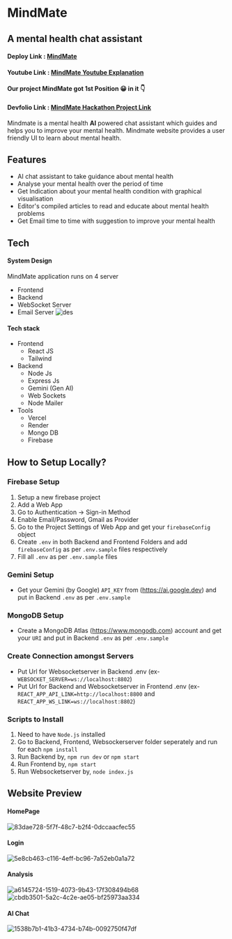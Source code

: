 # MindMate
## A mental health chat assistant

#### Deploy Link : [MindMate](https://mind-mate-wellness.vercel.app/)
#### Youtube Link : [MindMate Youtube Explanation](https://www.youtube.com/watch?v=fUD5HcZhtQI)

#### Our project MindMate got **1st Position** 😀 in it 👇️
#### Devfolio Link : [MindMate Hackathon Project Link](https://devfolio.co/projects/mind-mate-a-mental-health-chat-assistant-1b96)


Mindmate is a mental health **AI** powered chat assistant which guides and helps you to improve your mental health.
Mindmate website provides a user friendly UI to learn about mental health.

## Features

- AI chat assistant to take guidance about mental health
- Analyse your mental health over the period of time
- Get Indication about your mental health condition with graphical visualisation
- Editor's compiled articles to read and educate about mental health problems
- Get Email time to time with suggestion to improve your mental health



## Tech

#### System Design
MindMate application runs on 4 server
- Frontend
- Backend
- WebSocket Server
- Email Server
![des](https://github.com/algovengers/MindMate/assets/126336384/bc6c71c9-017f-49c9-9770-ee10164fe88b)

#### Tech stack
- Frontend
  - React JS
  - Tailwind
- Backend
  - Node Js
  - Express Js
  - Gemini (Gen AI)
  - Web Sockets
  - Node Mailer
- Tools
  - Vercel
  - Render
  - Mongo DB
  - Firebase
 
## How to Setup Locally?
### Firebase Setup
  1. Setup a new firebase project
  2. Add a Web App
  3. Go to Authentication -> Sign-in Method
  4. Enable Email/Password, Gmail as Provider
  5. Go to the Project Settings of Web App and get your ```firebaseConfig``` object
  6. Create ```.env``` in both Backend and Frontend Folders and add ```firebaseConfig``` as per ```.env.sample``` files respectively
  7. Fill all ```.env``` as per ```.env.sample``` files
### Gemini Setup
  - Get your Gemini (by Google) ```API_KEY``` from (https://ai.google.dev) and put in Backend ```.env``` as per ```.env.sample```
### MongoDB Setup
  - Create a MongoDB Atlas (https://www.mongodb.com) account and get your ```URI``` and put in Backend ```.env``` as per ```.env.sample```
### Create Connection amongst Servers
  - Put Url for Websocketserver in Backend .env (ex- ```WEBSOCKET_SERVER=ws://localhost:8802```)
  - Put Url for Backend and Websocketserver in Frontend .env (ex- ```REACT_APP_API_LINK=http://localhost:8800``` and ```REACT_APP_WS_LINK=ws://localhost:8802```)
### Scripts to Install
  1. Need to have ```Node.js``` installed
  2. Go to Backend, Frontend, Websockerserver folder seperately and run for each ```npm install```
  3. Run Backend by, ```npm run dev``` or ```npm start```
  4. Run Frontend by, ```npm start```
  5. Run Websocketserver by, ```node index.js```
  
    
## Website Preview

#### HomePage 
![83dae728-5f7f-48c7-b2f4-0dccaacfec55](https://github.com/algovengers/MindMate/assets/126336384/c7810ff6-73e2-4b17-bbd3-1f5c3761febf)
#### Login
![5e8cb463-c116-4eff-bc96-7a52eb0a1a72](https://github.com/algovengers/MindMate/assets/126336384/e3413eee-e202-4462-b0e1-2b9243924944)
#### Analysis
![a6145724-1519-4073-9b43-17f308494b68](https://github.com/algovengers/MindMate/assets/126336384/c92c881f-7c9d-453b-8121-706f6c926ec4)
![cbdb3501-5a2c-4c2e-ae05-bf25973aa334](https://github.com/algovengers/MindMate/assets/126336384/92cd5ece-79e3-4245-b91e-4d87defaa397)
#### AI Chat
![1538b7b1-41b3-4734-b74b-0092750f47df](https://github.com/algovengers/MindMate/assets/126336384/a2653f47-045b-41ce-951e-da36286240fc)



